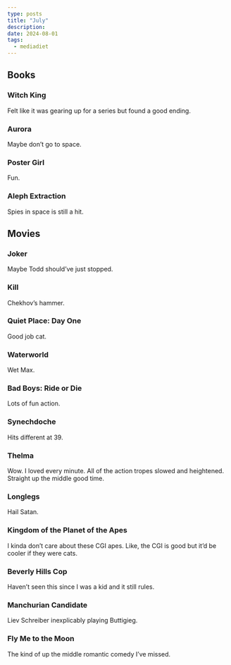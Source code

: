 ```yaml
---
type: posts
title: "July"
description: 
date: 2024-08-01
tags:
  - mediadiet
---
```


## Books

### Witch King

Felt like it was gearing up for a series but found a good ending.

### Aurora

Maybe don’t go to space.

### Poster Girl

Fun.

### Aleph Extraction

Spies in space is still a hit.

## Movies

### Joker

Maybe Todd should’ve just stopped.

### Kill

Chekhov’s hammer.

### Quiet Place: Day One

Good job cat.

### Waterworld

Wet Max.

### Bad Boys: Ride or Die

Lots of fun action.

### Synechdoche

Hits different at 39.

### Thelma

Wow. I loved every minute. All of the action tropes slowed and heightened. Straight up the middle good time.

### Longlegs

Hail Satan.

### Kingdom of the Planet of the Apes

I kinda don’t care about these CGI apes. Like, the CGI is good but it’d be cooler if they were cats.

### Beverly Hills Cop

Haven’t seen this since I was a kid and it still rules.

### Manchurian Candidate

Liev Schreiber inexplicably playing Buttigieg.

### Fly Me to the Moon

The kind of up the middle romantic comedy I’ve missed.